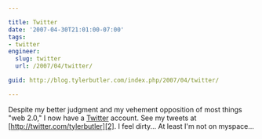 ```yaml
---

title: Twitter
date: '2007-04-30T21:01:00-07:00'
tags:
- twitter
engineer:
  slug: twitter
  url: /2007/04/twitter/

guid: http://blog.tylerbutler.com/index.php/2007/04/twitter/

---
```


Despite my better judgment and my vehement opposition of most things "web
2.0," I now have a [Twitter][1] account. <sigh> See my tweets at
[http://twitter.com/tylerbutler][2]. I feel dirty... At least I'm not on
myspace...

   [1]: http://twitter.com
   [2]: http://twitter.com/tylerbutler

